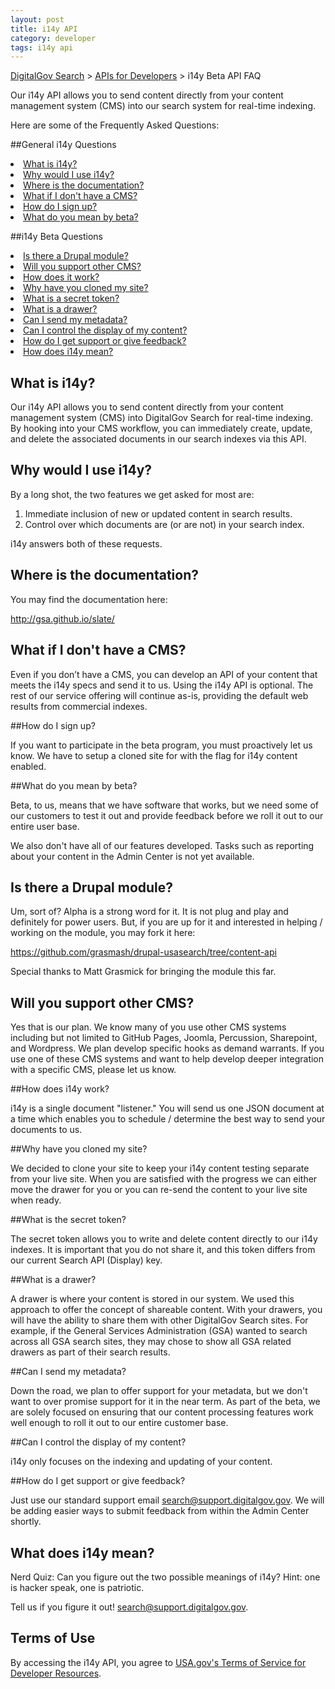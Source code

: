 ```yaml
---
layout: post
title: i14y API
category: developer
tags: i14y api
---
```


[DigitalGov Search](/index.html) > [APIs for Developers](/developer/index.html) > i14y Beta API FAQ

Our i14y API allows you to send content directly from your content management system (CMS) into our search system for real-time indexing. 

Here are some of the Frequently Asked Questions:

##General i14y Questions

  <li><a href="#what">What is i14y?</a>
  <li><a href="#why">Why would I use i14y?</a>
  <li><a href="#where">Where is the documentation?</a>
  <li><a href="#cms">What if I don't have a CMS?</a>
  <li><a href="#signup">How do I sign up?</a>
  <li><a href="#beta">What do you mean by beta?</a>

##i14y Beta Questions

  <li><a href="#drupal">Is there a Drupal module?</a>
  <li><a href="#other-cms">Will you support other CMS?</a>
  <li><a href="#work">How does it work?</a>
  <li><a href="#clone">Why have you cloned my site?</a>
  <li><a href="#token">What is a secret token?</a>
  <li><a href="#drawer">What is a drawer?</a>
  <li><a href="#metadata">Can I send my metadata?</a>
  <li><a href="#display">Can I control the display of my content?</a>
  <li><a href="#support">How do I get support or give feedback?</a>
  <li><a href="#meaning">How does i14y mean?</a>


<a name="what"></a>

## What is i14y?

Our i14y API allows you to send content directly from your content management system (CMS) into DigitalGov Search for real-time indexing. By hooking into your CMS workflow, you can immediately create, update, and delete the associated documents in our search indexes via this API.

<a name="why"></a>

## Why would I use i14y?

By a long shot, the two features we get asked for most are:

1. Immediate inclusion of new or updated content in search results.
2. Control over which documents are (or are not) in your search index.

i14y answers both of these requests.

<a name="where"></a>

## Where is the documentation?

You may find the documentation here:

http://gsa.github.io/slate/

<a name="cms"></a>

## What if I don't have a CMS?

Even if you don’t have a CMS, you can develop an API of your content that meets the i14y specs and send it to us. Using the i14y API is optional. The rest of our service offering will continue as-is, providing the default web results from commercial indexes.

<a name="signup"></a>

##How do I sign up?

If you want to participate in the beta program, you must proactively let us know. We have to setup a cloned site for with the flag for i14y content enabled. 

<a name="beta"></a>

##What do you mean by beta?

Beta, to us, means that we have software that works, but we need some of our customers to test it out and provide feedback before we roll it out to our entire user base.

We also don't have all of our features developed. Tasks such as reporting about your content in the Admin Center is not yet available.

<a name="drupal"></a>

## Is there a Drupal module?

Um, sort of? Alpha is a strong word for it. It is not plug and play and definitely for power users. But, if you are up for it and interested in helping / working on the module, you may fork it here:

https://github.com/grasmash/drupal-usasearch/tree/content-api

Special thanks to Matt Grasmick for bringing the module this far.

<a name="other-cms"></a>

## Will you support other CMS?

Yes that is our plan. We know many of you use other CMS systems including but not limited to GitHub Pages, Joomla, Percussion, Sharepoint, and Wordpress. We plan develop specific hooks as demand warrants. If you use one of these CMS systems and want to help develop deeper integration with a specific CMS, please let us know.

<a name="work"></a>

##How does i14y work?

i14y is a single document "listener." You will send us one JSON document at a time which enables you to schedule / determine the best way to send your documents to us.

<a name="clone"></a>

##Why have you cloned my site?

We decided to clone your site to keep your i14y content testing separate from your live site. When you are satisfied with the progress we can either move the drawer for you or you can re-send the content to your live site when ready.

<a name="token"></a>

##What is the secret token?

The secret token allows you to write and delete content directly to our i14y indexes. It is important that you do not share it, and this token differs from our current Search API (Display) key.

<a name="drawer"></a>

##What is a drawer?

A drawer is where your content is stored in our system. We used this approach to offer the concept of shareable content. With your drawers, you will have the ability to share them  with other DigitalGov Search sites. For example, if the General Services Administration (GSA) wanted to search across all GSA search sites, they may chose to show all GSA related drawers as part of their search results.

<a name="metadata"></a>

##Can I send my metadata?

Down the road, we plan to offer support for your metadata, but we don't want to over promise support for it in the near term. As part of the beta, we are solely focused on ensuring that our content processing features work well enough to roll it out to our entire customer base. 

<a name="display"></a>

##Can I control the display of my content?

i14y only focuses on the indexing and updating of your content. 

<a name="support"></a>

##How do I get support or give feedback?

Just use our standard support email <search@support.digitalgov.gov>. We will be adding  easier ways to submit feedback from within the Admin Center shortly.

<a name="meaning"></a>

## What does i14y mean?

Nerd Quiz: Can you figure out the two possible meanings of i14y? Hint: one is hacker speak, one is patriotic. 

Tell us if you figure it out! <search@support.digitalgov.gov>.

## Terms of Use

By accessing the i14y API, you agree to [USA.gov's Terms of Service for Developer Resources](http://www.usa.gov/About/developer-resources/terms-of-service.shtml).
